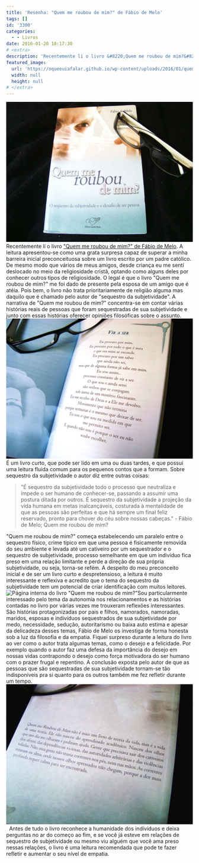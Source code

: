 ```yaml
---
title: 'Resenha: "Quem me roubou de mim?" de Fábio de Melo'
tags: []
id: '3300'
categories:
  - - Livros
date: 2016-01-20 18:17:30
# <extra>
description: 'Recentemente lí o livro &#8220;Quem me roubou de mim?&#8221; de Fábio de Melo. A leitura apresentou-se como uma grata surpresa capaz de superar a minha barreira inicial preconceituosa sobre um livro escrito por um padre católico. De mesmo modo que vários de meus amigos, desde criança eu me sentí deslocado no meio da religiosidade cristã, optando como alguns deles por conhecer outros tipos de religiosidade. O legal é que o livro &#8220;Quem me roubou de mim?&#8221; me foi dado de presente pela esposa de um amigo que é atéia. Pois bem, o livro não trata prioritariamente de religião alguma mas daquilo que é chamado pelo autor de &#8220;sequestro da subjetividade&#8221;. A narrativa de &#8220;Quem me roubou de mim?&#8221; concentra-se em contar várias histórias reais de pessoas que foram sequestradas de sua subjetividade e junto com essas histórias oferecer opiniões filosóficas &hellip;'
featured_image: 
  url: 'https://oqueeuiafalar.github.io/wp-content/uploads/2016/01/quem-me-roubou-de-mim-capa-min-1024x768.jpg'
  width: null
  height: null
# </extra>
---
```


![Capa do livro "Quem me roubou de mim?" de Fábio de Melo](/wp-content/uploads/2016/01/quem-me-roubou-de-mim-capa-min-1024x768.jpg)Recentemente lí o livro ["Quem me roubou de mim?" de Fábio de Melo](http://natalia.blog.br/2016/01/20/quem-me-roubou-de-mim/). A leitura apresentou-se como uma grata surpresa capaz de superar a minha barreira inicial preconceituosa sobre um livro escrito por um padre católico. De mesmo modo que vários de meus amigos, desde criança eu me sentí deslocado no meio da religiosidade cristã, optando como alguns deles por conhecer outros tipos de religiosidade. O legal é que o livro "Quem me roubou de mim?" me foi dado de presente pela esposa de um amigo que é atéia. Pois bem, o livro não trata prioritariamente de religião alguma mas daquilo que é chamado pelo autor de "sequestro da subjetividade". A narrativa de "Quem me roubou de mim?" concentra-se em contar várias histórias reais de pessoas que foram sequestradas de sua subjetividade e junto com essas histórias oferecer opiniões filosóficas sobre o assunto. [![Página interna do livro "Quem me roubou de mim?"](/wp-content/uploads/2016/01/quem-me-roubou-de-mim-resenha-interna-min-1024x768.jpg)](/wp-content/uploads/2016/01/quem-me-roubou-de-mim-resenha-interna-min.jpg) É um livro curto, que pode ser lido em uma ou duas tardes, e que possui uma leitura fluida comum para os pequenos contos que a formam. Sobre sequestro da subjetividade o autor diz entre outras coisas:

> "É sequestro da subjetividade todo o processo que neutraliza e impede o ser humano de conhecer-se, passando a assumir uma postura ditada por outros. É sequestro da subjetividade a projeção da vida humana em metas inalcançáveis, costurada à mentalidade de que as pessoas são perfeitas e que há sempre um final feliz reservado, pronto para chover do céu sobre nossas cabeças." - Fábio de Melo; Quem me roubou de mim?

"Quem me roubou de mim?" começa estabelecendo um paralelo entre o sequestro físico, crime típico em que uma pessoa é fisicamente removida do seu ambiente e levada até um cativeiro por um sequestrador e o sequestro de subjetividade, processo semelhante em que um indivíduo fica preso em uma relação limitante e perde a direção de sua própria subjetividade, ou seja, torna-se refém. A despeito do meu preconceito inicial e de ser um livro curto e despretensioso, a leitura é muito interessante e reflexiva e acredito que o tema do sequestro da subjetividade tem um potencial de criar identificação com muitos leitores. ![Página interna do livro "Quem me roubou de mim?"](/wp-content/uploads/2016/01/quem-me-roubou-de-mim-fabio-de-melo-resenha-min-1024x768.jpg)Sou particularmente interessado pelo tema da autonomia nos relacionamentos e as histórias contadas no livro por várias vezes me trouxeram reflexões interessantes. São histórias protagonizadas por pais e filhos, namorados, namoradas, maridos, esposas e indivíduos sequestrados de sua subjetividade por medo, necessidade, sedução, autoritarismo ou baixa auto estima e apesar da delicadeza desses temas, Fábio de Melo os investiga de forma honesta sob a luz da filosofia e da empatia. Fiquei surpreso durante a leitura do livro ao ver como o autor trata algumas temas, como o desejo e a felicidade. Por exemplo quando o autor faz uma defesa da importância do desejo em nossas vidas contrapondo o desejo como força motivadora do ser humano com o prazer frugal e repentino. A conclusão exposta pelo autor de que as pessoas que são sequestradas de sua subjetividade tornam-se tão indisponíveis pra si quanto para os outros também me fez refletir durante um tempo. [![Contra capa do livro "Quem me roubou de mim?" de Fábio de Melo](/wp-content/uploads/2016/01/quem-me-roubou-de-mim-contracapa-fabio-de-melo-min-1024x768.jpg)](/wp-content/uploads/2016/01/quem-me-roubou-de-mim-contracapa-fabio-de-melo-min.jpg)   Antes de tudo o livro reconhece a humanidade dos indivíduos e deixa perguntas no ar do começo ao fim, e se você já esteve em relações de sequestro de subjetividade ou mesmo viu alguém que você ama preso nessas relações, o livro é uma leitura recomendada que pode te fazer refletir e aumentar o seu nível de empatia.
